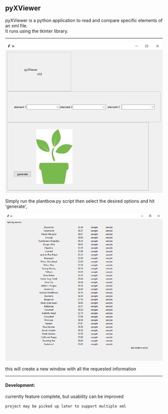 ## pyXViewer

pyXViewer is a python application to read and compare specific elements of an xml file.  
It runs using the tkinter library.  

----
![screen1](productscreen1.png)

Simply run the plantbow.py script then select the desired options and hit 'generate',

![screen2](productscreen2.png)

this will create a new window with all the requested information
 
----
#### Development:
currently feature complete, but usability can be improved

```
project may be picked up later to support multiple xml

```